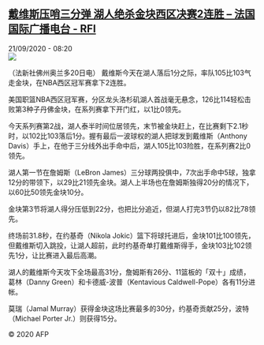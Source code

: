 <!--1600671275000-->
[戴维斯压哨三分弹 湖人绝杀金块西区决赛2连胜 – 法国国际广播电台 - RFI](http://www.rfi.fr//cn/contenu/20200921-%E6%88%B4%E7%BB%B4%E6%96%AF%E5%8E%8B%E5%93%A8%E4%B8%89%E5%88%86%E5%BC%B9-%E6%B9%96%E4%BA%BA%E7%BB%9D%E6%9D%80%E9%87%91%E5%9D%97%E8%A5%BF%E5%8C%BA%E5%86%B3%E8%B5%9B2%E8%BF%9E%E8%83%9C)
------

<div>21/09/2020 - 08:20</div><img src="https://s.rfi.fr/media/display/68e32c1a-fbd5-11ea-b589-005056a964fe/w:310/p:16x9/spo0003b.200921142006.jpg"><div class="t-content__body u-clearfix"><p>（法新社佛州奥兰多20日电）    戴维斯今天在湖人落后1分之际，率队105比103气走金块，在NBA西区冠军赛拿下2连胜。</p><p>美国职篮NBA西区冠军赛，分区龙头洛杉矶湖人首战毫无悬念，126比114轻松击败第3种子丹佛金块，在系列赛拿下开门红，以1比0领先。</p><p>今天系列赛第2战，湖人泰半时间位居领先，末节被金块赶上，在比赛剩下2.1秒时，以102比103落后1分。握有最后一波球权的湖人把球发到戴维斯（Anthony Davis）手上，在他于三分线外出手命中后，湖人105比103险胜，在系列赛2比0领先。</p><p>湖人第一节在詹姆斯（LeBron James）三分球两投俱中，7次出手命中5球，独拿12分的带领下，以29比21领先金块。湖人上半场也在詹姆斯独得20分的情况下，以60比50领先金块10分。</p><p>金块第3节将湖人得分压低到22分，也把比分追近，但湖人打完3节仍以82比78领先。</p><p>终场前31.8秒，在约基奇（Nikola Jokic）篮下将球托进后，金块101比100领先，但戴维斯切入跳投，让湖人超前，此时约基奇单打戴维斯得手，金块103比102领先1分，让比赛进入最后高潮。</p><p>湖人的戴维斯今天攻下全场最高31分，詹姆斯有26分、11篮板的「双十」成绩，葛林（Danny Green）和卡德威-波普（Kentavious Caldwell-Pope）各有11分进帐。</p><p>莫瑞（Jamal Murray）获得金块这场比赛最多的30分，约基奇贡献25分，波特（Michael Porter Jr.）则获得15分。</p><p class="t-copyright">© 2020 AFP</p>        </div>
